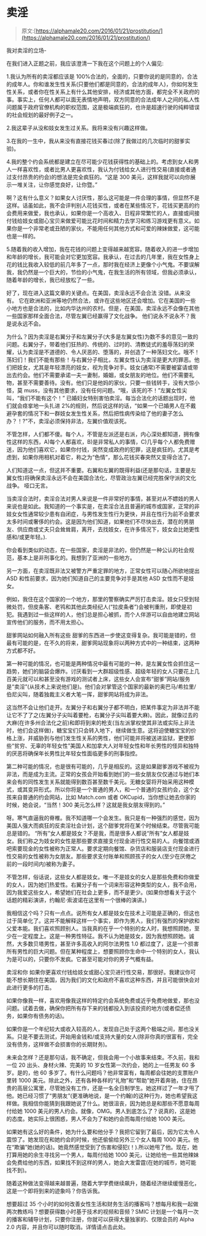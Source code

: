 # 卖淫

> 原文:[https://alphamale20.com/2016/01/21/prostitution/](https://alphamale20.com/2016/01/21/prostitution/)

我对卖淫的立场-

在我们进入正题之前，我应该澄清一下我在这个问题上的个人偏见:

1.我认为所有的卖淫都应该是 100%合法的，全面的，只要你说的是同意的，合法的成年人。你和谁发生性关系(只要他们都是同意的，合法的成年人)，你如何发生性关系，或者你在性关系上有什么其他安排，经济或其他方面，都完全不关政府的事。事实上，任何人都可以面无表情地声明，双方同意的合法成年人之间的私人性问题属于政府官僚机构的职权范围，这是极端疯狂的，也许是超速行驶的纯粹错误的社会规划的最好例子之一。

2.我这辈子从没和妓女发生过关系。我将来没有兴趣这样做。

3.在我的一生中，我从来没有直接花钱买春过(除了我做过的几次临时的甜爹实验)。

4.我的整个约会系统都是建立在尽可能少花钱获得性的基础上的。考虑到女人和男人一样喜欢性，或者比男人更喜欢性，我认为付钱给女人进行性交易(直接或者通过支付昂贵的约会)的想法是完全疯狂的。“这是 300 美元，这样我就可以向你展示一堆关注，让你感觉良好，让你暨。”

啊？这有什么意义？如果女人讨厌性，那么这可能是一件合理的事情，但显然不是这样。话虽如此，我不会评判别人花钱买性，或者在某些情况下，花钱买更高的约会费用来做爱，我也承认，如果你是一个高收入、日程非常繁忙的人，直接或间接付钱给妓女或甜心宝贝来做爱可能比花时间和精力去学习和练习游戏更有意义。如果你是一个非常老或丑陋的家伙，不能用任何其他方式和可爱的辣妹做爱，这可能也是一样的。

5.随着我的收入增加，我在花钱的问题上变得越来越宽容。随着收入的进一步增加和年龄的增长，我可能会对它更加宽容。我承认，在过去的几年里，我在女性身上花的钱比我收入较低的前几年多了一点，那时我在经济上更像个小气鬼。不要误解我，我仍然是一个巨大的，节俭的小气鬼，在我生活的所有领域，但我必须承认，随着年龄的增长，我已经放松了一些。

好了，现在进入这篇文章的关键点。在美国，卖淫永远不会合法
没错。从来没有。
它在欧洲和亚洲等地仍然合法，或许在这些地区还会增加。它在美国的一些小地方也是合法的，比如内华达州的农村。但是，在美国，卖淫永远不会像在其他一些国家那样全面合法，尽管左翼已经赢得了文化战争。
他们说永不说永不？我是说永远不会。

为什么？因为卖淫是右翼分子和左翼分子(大多是左翼女性)为数不多的意见一致的问题。右翼分子，带着他们狂热的、传统的、过时的、清教徒式的羞辱荡妇的荣耀，认为卖淫是不道德的、令人厌恶的、堕落的，并创造了一种荡妇文化。哦不！荡妇们！我们不能有那些！与右翼分子相比，左翼女性认为卖淫是更大的罪恶。他们把妓女，尤其是年轻漂亮的妓女，视为竞争对手。妓女(通常)不需要被宴请或带出去约会。他们不需要承诺一夫一妻制，婚姻，或女朋友的地位。他们不需要礼物，甚至不需要善待。没有。他们只是他妈的家伙，只要一些钱转手，没有大惊小怪，莫 muss，没有其他要求，没有任何问题。“哦，该死的不！”左翼女性尖叫，“我们不能有这个！” 已婚妇女特别害怕卖淫。每当合法化的话题出现时，他们就会痉挛地一头扎进 2%的规则，然后说这样的话，“如果一个已婚男人在不戴避孕套的情况下和一群妓女发生性关系，然后把性病传染给了他的妻子怎么办？！?"不，卖淫必须保持非法，左翼价值观该死。

不管怎样，人们都不傻。每个人，不管是左派还是右派，内心深处都知道，拥有像性这样的东西，A)每个人都喜欢，B)是非常私人的事情，C)几乎每个人都免费赠送，因为他们喜欢它，如果你付钱，突然变成政府的犯罪，这是疯狂的。尤其是考虑到，如果你用相机对着它，称之为“色情”，那么花钱买春突然又变得合法了。

人们知道这一点，但这并不重要。右翼和左翼的既得利益(还是那句话，主要是左翼女性)将确保卖淫永远不会在美国合法化，尽管政治左翼已经完胜保守派的文化战争。
哑口无言。

当卖淫合法时，卖淫合法对男人来说是一件非常好的事情，甚至对从不嫖妓的男人来说也是如此。我知道的一个事实是，在卖淫合法且普遍的城市或国家，正常的非妓女女性通常较少患有自闭症，与男性发生性行为更快，并且在性行为前不会要求太多时间或奢侈的约会。这是因为他们知道，如果他们不尽快出去，潜在的男朋友、供应商或丈夫只会耸耸肩，离开，去找妓女，在许多情况下，妓女会比她更性感和/或更年轻。).

你会看到类似的动态，在一些国家，卖淫是非法的，但仍然是一种公认的社会规范，基本上是非刑事化的。我想到了亚洲的一些地方。

另一方面，在卖淫既非法又被警方严重定罪的地方，正常女性可以随心所欲地提出 ASD 和性前要求，因为她们知道自己的主要竞争对手是其他 ASD 女性而不是妓女。

例如，我住在这个国家的一个地方，那里的警察确实严厉打击卖淫。妓女只受到轻微处罚，但皮条客、老鸨和其他此类经纪人(“拉皮条者”)会被判重刑，即使是初犯。我遇到过一些这样的人，他们总是担心被抓，而个人伴游可以自由地建立网站宣传他们的服务，而不用太担心。

甜爹网站如何融入所有这些
甜爹的东西进一步使这变得复杂。我可能是错的，但最有可能的是，在不久的将来，甜爹网站现象将以两种方式中的一种结束，这两种方式都不好。

第一种可能的情况，也可能是两种情况中最有可能的一种，是左翼女性会抓住这一趋势，她们的脑袋会爆炸。讨厌看到一大群超级性感、超级年轻的女人只要花上几百美元就可以和甚至没有游戏的测试者上床，这些女人会宣布“甜爹”网站/服务是“卖淫”(从技术上来说他们是)。他们会对掌管这个国家的最新的奥巴马/希拉里/伯尼尖叫，随着独裁主义者大笔一挥，甜爹网站将成为非法。

这当然不会让他们走开。左翼分子和右翼分子都不明白，把某件事定为非法并不能让它不了了之(左翼分子尖叫着要枪，右翼分子尖叫着要大麻)。因此，就像过去的大麻(在许多州合法化之前)和即将到来的枪支(当左派掌权使其非法或实际上非法时，他们会这样做)，糖宝宝们只会转入地下，继续做生意。这将迫使糖宝宝的价格上涨，并威胁到与他们发生性关系的男性，他们可能并将被送进监狱，更使那些“贫穷、无辜的年轻女性”美国人和加拿大人对年轻女性和年长男性的怪异和独特的厌恶将确保年长男性比年轻女性面临更多的刑事指控。

第二种可能的情况，也是很有可能的，几乎是相反的。这是如果甜爹游戏不被视为非法，而是成为主流。正常的女孩会开始看到她们的一些女朋友仅仅通过与她们本来会有的同性发生关系就能得到数百甚至数千美元。无糖女婴将开始采用这种模式，或其变异形式。所以你将是一个普通的男人，和一个普通的女孩约会，这个女孩来自普通的约会网站，比如 Match.com 或者 OKCupid，当你想让她去你家的时候，她会说，“当然！300 美元怎么样？这就是我女朋友得到的。”

呀。寒气直逼我的脊椎。我不知道哪一个会发生。我只是有一种强烈的感觉，因为美国人强大而疯狂的反卖淫社会计划，这个甜爹党将在某个时候结束。尽管我可能总是错的。 “所有”女人都是妓女？不是我，而是很多人都说“所有”女人都是妓女。我们称之为妓女的女性是那些要求直接支付现金进行性交易的人。向餐馆或酒吧索要现金的女性被称为正常人。要求定期向餐馆、杂货店和服装店支付现金进行性交易的女性被称为女朋友。那些要求支付账单和照顾孩子的女人(至少在厌倦之前的一段时间内)被称为妻子。

不管怎样，俗话说，这些女人都是妓女。唯一不是妓女的女人是那些免费和你做爱的女人，因为她们热爱性。右翼分子有一个词来形容这种类型的女人，我不会用，因为我爱这些女人，希望她们在社会上更多，而不是更少。(如果你想看关于这个话题的精彩演讲，约翰尼·索波诺在这里有一个很棒的演讲。)

我相信这个吗？只有一点点。说所有女人都是妓女在技术上可能是正确的，但这也过于简单化了。这并不能解释这样一个事实，即作为男人，我们有强烈的保护欲和父爱本能。我们喜欢照顾别人。当我真的在乎一个特别的女人时，我想照顾她，至少在一定程度上。这是一种男性特征。我不认为她是妓女，因为我想照顾她。诚然，大多数贝塔男性，甚至许多高收入的阿尔法男性 1.0 都过度了，这是一个损害所有男性的巨大问题。但在某种程度上，想要照顾你生命中一个特别的女人，我认为是可以的，只要你不发疯。它甚至可能对你的男子气概有益。

卖淫和你
如果你更喜欢付钱给妓女或甜心宝贝进行性交易，那很好。我建议你可能不想长期住在美国，因为我们的文化和政府不喜欢这种东西，并且可能很快会对此进行更多的打击。

如果你像我一样，喜欢用像我这样的特定约会系统免费或近乎免费地做爱，那也没问题。试着去做，确保你把所有存下来的钱都投入到该投资的地方(或者偿还债务，如果你有债务的话)。

如果你是一个年纪较大或收入较高的人，发现自己处于这两个极端之间，那也没关系。只是不要去测试，开始用金钱和/或支持大量的女人(除非你真的很富有，完全没有债务，这样做不会损害你的长期财务)。

未来会怎样？还是那句话，我不确定，但我会用一个小故事来结束。不久前，我和一位 20 出头、身材火辣、完美的 10 岁女性第一次约会，她的上一任男友 60 多岁。是的，他 60 多岁了。有什么问题吗？他非常富有，每周都会往她的支票账户里转 1000 美元。除此之外，还有各种各样的“礼物”和“帮助”她开着奔驰，住在昂贵的高层公寓里，尽管她没有工作，还是一名全日制学生。她这样过了一年才甩了他。她已经习惯了“男朋友”(更准确地说，是一个约翰)的这种行为，她也希望我这样做。我相信你能猜到我跟她说了什么。她很沮丧，因为她总是和那些不愿意每周付给她 1000 美元的男人约会。就像，OMG。男人到底怎么了？说真的，这是她的态度。她实际上很困惑，男人不会为了和她约会而每周付给她 1000 美元。

如果她有这么好的条件，她为什么要和他分手？我把它留到了最后，因为它太令人震惊了。她发现在和她约会的时候，他还偷偷给另外三个女人每周 1000 美元。他在“欺骗”她(她的话)。她竟然感觉受到了伤害和侵犯(！).所以她甩了他。现在，她打算用她的余生寻找另一个男人，每周付给她 1000 美元，让她给他一些其他辣妹会免费给他的东西，如果找不到这样的男人，她会大发雷霆(在她的城市，她可能找不到)。

随着这种做法变得越来越普遍，随着大学学费继续飙升，随着经济继续缓慢恶化，这是一个即将到来的迹象吗？你告诉我。

想要超过 35 个小时的如何改善女性生活和财务生活的播客吗？想每月和我一起做两次教练吗？想要获得数小时基于技术的视频和音频？SMIC 计划是一个每月一次的播客和辅导计划，只要你注册，你就可以获得大量独家的、仅限会员的 Alpha 2.0 内容，并且你可以随时取消。详情请点击此处。